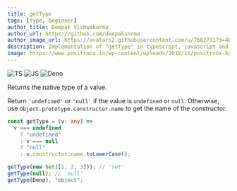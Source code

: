 ```yaml
---
title: getType
tags: [type, beginner]
author_title: Deepak Vishwakarma
author_url: https://github.com/deepakshrma
author_image_url: https://avatars2.githubusercontent.com/u/7682731?s=400
description: Implementation of "getType" in typescript, javascript and deno.
image: https://www.positronx.io/wp-content/uploads/2018/11/positronx-banner-1152-1.jpg
---
```


![TS](https://img.shields.io/badge/supports-typescript-blue.svg?style=flat-square)
![JS](https://img.shields.io/badge/supports-javascript-yellow.svg?style=flat-square)
![Deno](https://img.shields.io/badge/supports-deno-green.svg?style=flat-square)

Returns the native type of a value.

Return `'undefined'` or `'null'` if the value is `undefined` or `null`.
Otherwise, use `Object.prototype.constructor.name` to get the name of the constructor.

```ts title="typescript"
const getType = (v: any) =>
  v === undefined
    ? "undefined"
    : v === null
    ? "null"
    : v.constructor.name.toLowerCase();
```

```ts title="typescript"
getType(new Set([1, 2, 3])); // 'set'
getType(null); // 'null'
getType(Deno), "object";
```

